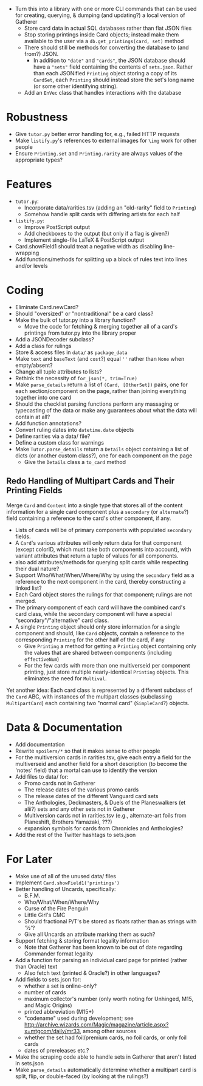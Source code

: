 - Turn this into a library with one or more CLI commands that can be used for
  creating, querying, & dumping (and updating?) a local version of Gatherer
    - Store card data in actual SQL databases rather than flat JSON files
    - Stop storing printings inside Card objects; instead make them available
      to the user via a `db.get_printings(card, set)` method
    - There should still be methods for converting the database to (and from?)
      JSON.
        - In addition to `"date"` and `"cards"`, the JSON database should have
          a `"sets"` field containing the contents of `sets.json`.  Rather than
          each JSONified `Printing` object storing a copy of its `CardSet`,
          each `Printing` should instead store the set's long name (or some
          other identifying string).
    - Add an `EnVec` class that handles interactions with the database

# Robustness

- Give `tutor.py` better error handling for, e.g., failed HTTP requests
- Make `listify.py`'s references to external images for `\img` work for other
  people
- Ensure `Printing.set` and `Printing.rarity` are always values of the
  appropriate types?

# Features

- `tutor.py`:
    - Incorporate data/rarities.tsv (adding an "old-rarity" field to
      `Printing`)
    - Somehow handle split cards with differing artists for each half
- `listify.py`:
    - Improve PostScript output
    - Add checkboxes to the output (but only if a flag is given?)
    - Implement single-file LaTeX & PostScript output
- Card.showField1 should treat a negative width as disabling line-wrapping
- Add functions/methods for splitting up a block of rules text into lines
  and/or levels

# Coding

- Eliminate Card.newCard?
- Should "oversized" or "nontraditional" be a card class?
- Make the bulk of tutor.py into a library function?
    - Move the code for fetching & merging together all of a card's printings
      from tutor.py into the library proper
- Add a JSONDecoder subclass?
- Add a class for rulings
- Store & access files in `data/` as `package_data`
- Make `text` and `baseText` (and `cost`?) equal `''` rather than `None` when
  empty/absent?
- Change all tuple attributes to lists?
- Rethink the necessity of `for_json(*, trim=True)`
- Make `parse_details` return a list of `(Card, [OtherSet])` pairs, one for
  each section/component on the page, rather than joining everything together
  into one card
- Should the checklist parsing functions perform any massaging or typecasting
  of the data or make any guarantees about what the data will contain at all?
- Add function annotations?
- Convert ruling dates into `datetime.date` objects
- Define rarities via a data/ file?
- Define a custom class for warnings
- Make `Tutor.parse_details` return a `Details` object containing a list of
  dicts (or another custom class?), one for each component on the page
    - Give the `Details` class a `to_card` method

## Redo Handling of Multipart Cards and Their Printing Fields

Merge `Card` and `Content` into a single type that stores all of the content
information for a single card component plus a `secondary` (or `alternate`?)
field containing a reference to the card's other component, if any.

- Lists of cards will be of primary components with populated `secondary`
  fields.
- A `Card`'s various attributes will only return data for that component
  (except colorID, which must take both components into account), with variant
  attributes that return a tuple of values for all components.
- also add attributes/methods for querying split cards while respecting their
  dual nature?
- Support Who/What/When/Where/Why by using the `secondary` field as a reference
  to the next component in the card, thereby constructing a linked list?
- Each Card object stores the rulings for that component; rulings are not
  merged.
- The primary component of each card will have the combined card's card class,
  while the secondary component will have a special "secondary"/"alternative"
  card class.
- A single `Printing` object should only store information for a single
  component and should, like `Card` objects, contain a reference to the
  corresponding `Printing` for the other half of the card, if any
    - Give `Printing` a method for getting a `Printing` object containing only
      the values that are shared between components (including `effectiveNum`)
    - For the few cards with more than one multiverseid per component printing,
      just store multiple nearly-identical `Printing` objects.  This eliminates
      the need for `Multival`.

Yet another idea: Each card class is represented by a different subclass of the
`Card` ABC, with instances of the multipart classes (subclassing
`MultipartCard`) each containing two "normal card" (`SimpleCard`?) objects.

# Data & Documentation

- Add documentation
- Rewrite `spoilers/*` so that it makes sense to other people
- For the multiversion cards in rarities.tsv, give each entry a field for the
  multiverseid and another field for a short description (to become the
  'notes' field) that a mortal can use to identify the version
- Add files to data/ for:
    - Promo cards not in Gatherer
    - The release dates of the various promo cards
    - The release dates of the different Vanguard card sets
    - The Anthologies, Deckmasters, & Duels of the Planeswalkers (et alii?)
      sets and any other sets not in Gatherer
    - Multiversion cards not in rarities.tsv (e.g., alternate-art foils from
      Planeshift, Brothers Yamazaki, ???)
    - expansion symbols for cards from Chronicles and Anthologies?
- Add the rest of the Twitter hashtags to sets.json

# For Later

- Make use of all of the unused data/ files
- Implement `Card.showField1('printings')`
- Better handling of Uncards, specifically:
    - B.F.M.
    - Who/What/When/Where/Why
    - Curse of the Fire Penguin
    - Little Girl's CMC
    - Should fractional P/T's be stored as floats rather than as strings with
      '½'?
    - Give all Uncards an attribute marking them as such?
- Support fetching & storing format legality information
    - Note that Gatherer has been known to be out of date regarding Commander
      format legality
- Add a function for parsing an individual card page for printed (rather than
  Oracle) text
    - Also fetch text (printed & Oracle?) in other languages?
- Add fields to sets.json for:
    - whether a set is online-only?
    - number of cards
    - maximum collector's number (only worth noting for Unhinged, M15, and
      Magic Origins)
    - printed abbreviation (M15+)
    - "codename" used during development; see
      <http://archive.wizards.com/Magic/magazine/article.aspx?x=mtgcom/daily/mr33>,
      among other sources
    - whether the set had foil/premium cards, no foil cards, or only foil cards
    - dates of prereleases etc.?
- Make the scraping code able to handle sets in Gatherer that aren't listed in
  sets.json
- Make `parse_details` automatically determine whether a multipart card is
  split, flip, or double-faced (by looking at the rulings?)
